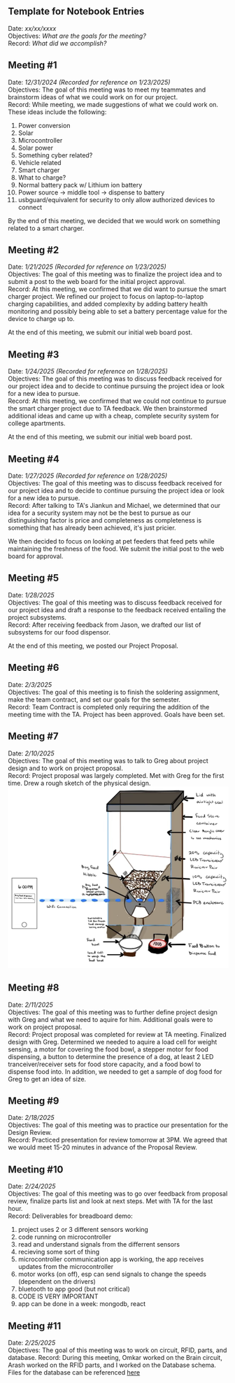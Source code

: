 ## Template for Notebook Entries
Date:         _xx/xx/xxxx_  
Objectives:   _What are the goals for the meeting?_  
Record:       _What did we accomplish?_

## Meeting #1
Date:         _12/31/2024 (Recorded for reference on 1/23/2025)_  
Objectives:   The goal of this meeting was to meet my teammates and brainstorm ideas of what we could work on for our project.  
Record:       While meeting, we made suggestions of what we could work on. These ideas include the following:  
  1. Power conversion  
  2. Solar  
  3. Microcontroller  
  4. Solar power
  5. Something cyber related?
  6. Vehicle related
  7. Smart charger
  8. What to charge?
  9. Normal battery pack w/ Lithium ion battery
  10. Power source -> middle tool -> dispense to battery
  11. usbguard/equivalent for security to only allow authorized devices to connect

By the end of this meeting, we decided that we would work on something related to a smart charger. 

## Meeting #2
Date:         _1/21/2025 (Recorded for reference on 1/23/2025)_  
Objectives:   The goal of this meeting was to finalize the project idea and to submit a post to the web board for the initial project approval.  
Record:       At this meeting, we confirmed that we did want to pursue the smart charger project. We refined our project to focus on laptop-to-laptop charging capabilities, and added complexity by adding battery health monitoring and possibly being able to set a battery percentage value for the device to charge up to.  

At the end of this meeting, we submit our initial web board post.

## Meeting #3
Date:         _1/24/2025 (Recorded for reference on 1/28/2025)_  
Objectives:   The goal of this meeting was to discuss feedback received for our project idea and to decide to continue pursuing the project idea or look for a new idea to pursue.   
Record:       At this meeting, we confirmed that we could not continue to pursue the smart charger project due to TA feedback. We then brainstormed additional ideas and came up with a cheap, complete security system for college apartments.  

At the end of this meeting, we submit our initial web board post.

## Meeting #4
Date:         _1/27/2025 (Recorded for reference on 1/28/2025)_  
Objectives:   The goal of this meeting was to discuss feedback received for our project idea and to decide to continue pursuing the project idea or look for a new idea to pursue.  
Record:       After talking to TA's Jiankun and Michael, we determined that our idea for a security system may not be the best to pursue as our distinguishing factor is price and completeness as completeness is something that has already been achieved, it's just pricier.  

We then decided to focus on looking at pet feeders that feed pets while maintaining the freshness of the food. We submit the initial post to the web board for approval.

## Meeting #5
Date:         _1/28/2025_  
Objectives:   The goal of this meeting was to discuss feedback received for our project idea and draft a response to the feedback received entailing the project subsystems.  
Record:       After receiving feedback from Jason, we drafted our list of subsystems for our food dispensor.

At the end of this meeting, we posted our Project Proposal.

## Meeting #6
Date:         _2/3/2025_  
Objectives:   The goal of this meeting is to finish the soldering assignment, make the team contract, and set our goals for the semester.   
Record:       Team Contract is completed only requiring the addition of the meeting time with the TA. Project has been approved. Goals have been set.  

## Meeting #7
Date:         _2/10/2025_  
Objectives:   The goal of this meeting was to talk to Greg about project design and to work on project proposal.   
Record:       Project proposal was largely completed. Met with Greg for the first time. Drew a rough sketch of the physical design.  
![Physical Design](./Physical_Design.png)

## Meeting #8
Date:         _2/11/2025_  
Objectives:   The goal of this meeting was to further define project design with Greg and what we need to aquire for him. Additional goals were to work on project proposal.   
Record:       Project proposal was completed for review at TA meeting. Finalized design with Greg. Determined we needed to aquire a load cell for weight sensing, a motor for covering the food bowl, a stepper motor for food dispensing, a button to determine the presence of a dog, at least 2 LED tranceiver/receiver sets for food store capacity, and a food bowl to dispense food into. In addition, we needed to get a sample of dog food for Greg to get an idea of size.

## Meeting #9
Date:         _2/18/2025_   
Objectives:   The goal of this meeting was to practice our presentation for the Design Review.  
Record:       Practiced presentation for review tomorrow at 3PM. We agreed that we would meet 15-20 minutes in advance of the Proposal Review.

## Meeting #10
Date:         _2/24/2025_   
Objectives:   The goal of this meeting was to go over feedback from proposal review, finalize parts list and look at next steps. Met with TA for the last hour.    
Record:       Deliverables for breadboard demo:  
  1. project uses 2 or 3 different sensors working
  2. code running on microcontroller
  3. read and understand signals from the differrent sensors
  4. recieving some sort of thing
  5. microcontroller communication app is working, the app receives updates from the microcontroller
  6. motor works (on off), esp can send signals to change the speeds (dependent on the drivers)
  7. bluetooth to app good (but not critical)
  8. CODE IS VERY IMPORTANT
  9. app can be done in a week: mongodb, react

## Meeting #11
Date:         _2/25/2025_   
Objectives:   The goal of this meeting was to work on circuit, RFID, parts, and database. 
Record:       During this meeting, Omkar worked on the Brain circuit, Arash worked on the RFID parts, and I worked on the Database schema. Files for the database can be referenced [here](./ece445_project_UI_code_files)

